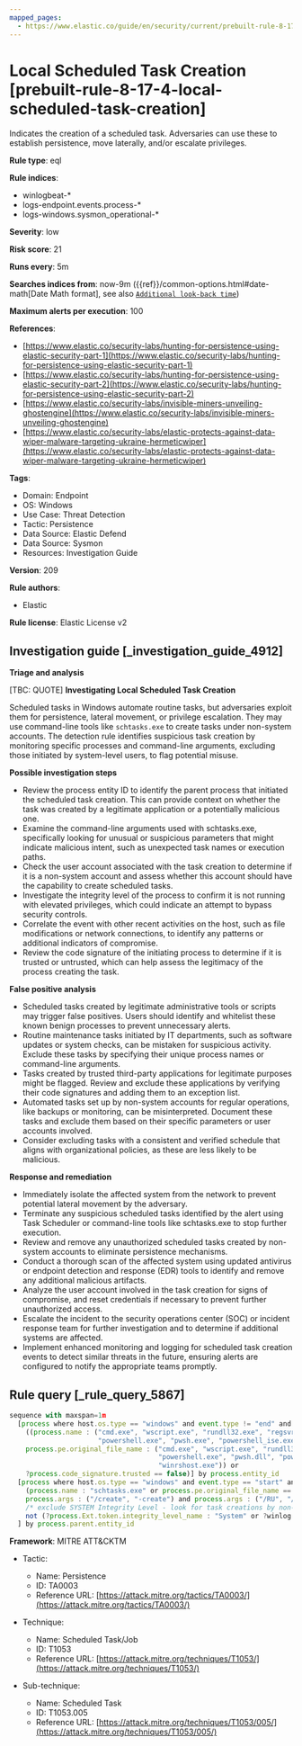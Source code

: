 ```yaml
---
mapped_pages:
  - https://www.elastic.co/guide/en/security/current/prebuilt-rule-8-17-4-local-scheduled-task-creation.html
---
```


# Local Scheduled Task Creation [prebuilt-rule-8-17-4-local-scheduled-task-creation]

Indicates the creation of a scheduled task. Adversaries can use these to establish persistence, move laterally, and/or escalate privileges.

**Rule type**: eql

**Rule indices**:

* winlogbeat-*
* logs-endpoint.events.process-*
* logs-windows.sysmon_operational-*

**Severity**: low

**Risk score**: 21

**Runs every**: 5m

**Searches indices from**: now-9m ({{ref}}/common-options.html#date-math[Date Math format], see also [`Additional look-back time`](docs-content://solutions/security/detect-and-alert/create-detection-rule.md#rule-schedule))

**Maximum alerts per execution**: 100

**References**:

* [https://www.elastic.co/security-labs/hunting-for-persistence-using-elastic-security-part-1](https://www.elastic.co/security-labs/hunting-for-persistence-using-elastic-security-part-1)
* [https://www.elastic.co/security-labs/hunting-for-persistence-using-elastic-security-part-2](https://www.elastic.co/security-labs/hunting-for-persistence-using-elastic-security-part-2)
* [https://www.elastic.co/security-labs/invisible-miners-unveiling-ghostengine](https://www.elastic.co/security-labs/invisible-miners-unveiling-ghostengine)
* [https://www.elastic.co/security-labs/elastic-protects-against-data-wiper-malware-targeting-ukraine-hermeticwiper](https://www.elastic.co/security-labs/elastic-protects-against-data-wiper-malware-targeting-ukraine-hermeticwiper)

**Tags**:

* Domain: Endpoint
* OS: Windows
* Use Case: Threat Detection
* Tactic: Persistence
* Data Source: Elastic Defend
* Data Source: Sysmon
* Resources: Investigation Guide

**Version**: 209

**Rule authors**:

* Elastic

**Rule license**: Elastic License v2

## Investigation guide [_investigation_guide_4912]

**Triage and analysis**

[TBC: QUOTE]
**Investigating Local Scheduled Task Creation**

Scheduled tasks in Windows automate routine tasks, but adversaries exploit them for persistence, lateral movement, or privilege escalation. They may use command-line tools like `schtasks.exe` to create tasks under non-system accounts. The detection rule identifies suspicious task creation by monitoring specific processes and command-line arguments, excluding those initiated by system-level users, to flag potential misuse.

**Possible investigation steps**

* Review the process entity ID to identify the parent process that initiated the scheduled task creation. This can provide context on whether the task was created by a legitimate application or a potentially malicious one.
* Examine the command-line arguments used with schtasks.exe, specifically looking for unusual or suspicious parameters that might indicate malicious intent, such as unexpected task names or execution paths.
* Check the user account associated with the task creation to determine if it is a non-system account and assess whether this account should have the capability to create scheduled tasks.
* Investigate the integrity level of the process to confirm it is not running with elevated privileges, which could indicate an attempt to bypass security controls.
* Correlate the event with other recent activities on the host, such as file modifications or network connections, to identify any patterns or additional indicators of compromise.
* Review the code signature of the initiating process to determine if it is trusted or untrusted, which can help assess the legitimacy of the process creating the task.

**False positive analysis**

* Scheduled tasks created by legitimate administrative tools or scripts may trigger false positives. Users should identify and whitelist these known benign processes to prevent unnecessary alerts.
* Routine maintenance tasks initiated by IT departments, such as software updates or system checks, can be mistaken for suspicious activity. Exclude these tasks by specifying their unique process names or command-line arguments.
* Tasks created by trusted third-party applications for legitimate purposes might be flagged. Review and exclude these applications by verifying their code signatures and adding them to an exception list.
* Automated tasks set up by non-system accounts for regular operations, like backups or monitoring, can be misinterpreted. Document these tasks and exclude them based on their specific parameters or user accounts involved.
* Consider excluding tasks with a consistent and verified schedule that aligns with organizational policies, as these are less likely to be malicious.

**Response and remediation**

* Immediately isolate the affected system from the network to prevent potential lateral movement by the adversary.
* Terminate any suspicious scheduled tasks identified by the alert using Task Scheduler or command-line tools like schtasks.exe to stop further execution.
* Review and remove any unauthorized scheduled tasks created by non-system accounts to eliminate persistence mechanisms.
* Conduct a thorough scan of the affected system using updated antivirus or endpoint detection and response (EDR) tools to identify and remove any additional malicious artifacts.
* Analyze the user account involved in the task creation for signs of compromise, and reset credentials if necessary to prevent further unauthorized access.
* Escalate the incident to the security operations center (SOC) or incident response team for further investigation and to determine if additional systems are affected.
* Implement enhanced monitoring and logging for scheduled task creation events to detect similar threats in the future, ensuring alerts are configured to notify the appropriate teams promptly.


## Rule query [_rule_query_5867]

```js
sequence with maxspan=1m
  [process where host.os.type == "windows" and event.type != "end" and
    ((process.name : ("cmd.exe", "wscript.exe", "rundll32.exe", "regsvr32.exe", "wmic.exe", "mshta.exe",
                      "powershell.exe", "pwsh.exe", "powershell_ise.exe", "WmiPrvSe.exe", "wsmprovhost.exe", "winrshost.exe") or
    process.pe.original_file_name : ("cmd.exe", "wscript.exe", "rundll32.exe", "regsvr32.exe", "wmic.exe", "mshta.exe",
                                     "powershell.exe", "pwsh.dll", "powershell_ise.exe", "WmiPrvSe.exe", "wsmprovhost.exe",
                                     "winrshost.exe")) or
    ?process.code_signature.trusted == false)] by process.entity_id
  [process where host.os.type == "windows" and event.type == "start" and
    (process.name : "schtasks.exe" or process.pe.original_file_name == "schtasks.exe") and
    process.args : ("/create", "-create") and process.args : ("/RU", "/SC", "/TN", "/TR", "/F", "/XML") and
    /* exclude SYSTEM Integrity Level - look for task creations by non-SYSTEM user */
    not (?process.Ext.token.integrity_level_name : "System" or ?winlog.event_data.IntegrityLevel : "System")
  ] by process.parent.entity_id
```

**Framework**: MITRE ATT&CKTM

* Tactic:

    * Name: Persistence
    * ID: TA0003
    * Reference URL: [https://attack.mitre.org/tactics/TA0003/](https://attack.mitre.org/tactics/TA0003/)

* Technique:

    * Name: Scheduled Task/Job
    * ID: T1053
    * Reference URL: [https://attack.mitre.org/techniques/T1053/](https://attack.mitre.org/techniques/T1053/)

* Sub-technique:

    * Name: Scheduled Task
    * ID: T1053.005
    * Reference URL: [https://attack.mitre.org/techniques/T1053/005/](https://attack.mitre.org/techniques/T1053/005/)



